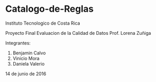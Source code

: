 # Catalogo-de-Reglas
Instituto Tecnologico de Costa Rica

Proyecto Final
Evaluacion de la Calidad de Datos
Prof. Lorena Zuñiga

Integrantes:
  1) Benjamin Calvo
  2) Vinicio Mora
  3) Daniela Valerio

14 de junio de 2016
